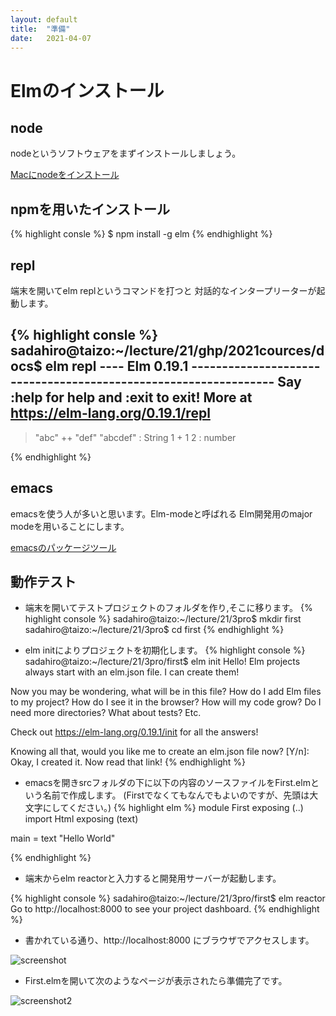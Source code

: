 ```yaml
---
layout: default
title:  "準備"
date:   2021-04-07 
---
```


# Elmのインストール

## node

nodeというソフトウェアをまずインストールしましょう。

[Macにnodeをインストール](https://qiita.com/kyosuke5_20/items/c5f68fc9d89b84c0df09)

## npmを用いたインストール

{% highlight consle %}
$ npm install -g elm
{% endhighlight %}

## repl
端末を開いてelm replというコマンドを打つと
対話的なインタープリーターが起動します。

{% highlight consle %}
sadahiro@taizo:~/lecture/21/ghp/2021cources/docs$ elm repl
---- Elm 0.19.1 ----------------------------------------------------------------
Say :help for help and :exit to exit! More at <https://elm-lang.org/0.19.1/repl>
--------------------------------------------------------------------------------
> "abc" ++ "def"
"abcdef" : String
> 1 + 1
2 : number
> 
{% endhighlight %}

## emacs

emacsを使う人が多いと思います。Elm-modeと呼ばれる
Elm開発用のmajor modeを用いることにします。

[emacsのパッケージツール](https://emacs-jp.github.io/packages/package)

## 動作テスト

- 端末を開いてテストプロジェクトのフォルダを作り,そこに移ります。
{% highlight console %}
sadahiro@taizo:~/lecture/21/3pro$ mkdir first
sadahiro@taizo:~/lecture/21/3pro$ cd first
{% endhighlight %}

- elm initによりプロジェクトを初期化します。
{% highlight console %}
sadahiro@taizo:~/lecture/21/3pro/first$ elm init
Hello! Elm projects always start with an elm.json file. I can create them!

Now you may be wondering, what will be in this file? How do I add Elm files to
my project? How do I see it in the browser? How will my code grow? Do I need
more directories? What about tests? Etc.

Check out <https://elm-lang.org/0.19.1/init> for all the answers!

Knowing all that, would you like me to create an elm.json file now? [Y/n]: 
Okay, I created it. Now read that link!
{% endhighlight %}

- emacsを開きsrcフォルダの下に以下の内容のソースファイルをFirst.elmという名前で作成します。
(Firstでなくてもなんでもよいのですが、先頭は大文字にしてください。)
{% highlight elm %}
module First exposing (..)
import Html exposing (text)

main =
    text "Hello World"

{% endhighlight %}

- 端末からelm reactorと入力すると開発用サーバーが起動します。

{% highlight console %}
sadahiro@taizo:~/lecture/21/3pro/first$ elm reactor
Go to http://localhost:8000 to see your project dashboard.
{% endhighlight %}

- 書かれている通り、http://localhost:8000
にブラウザでアクセスします。

![screenshot](/2021courses/assets/img/reactorpage.png)

- First.elmを開いて次のようなページが表示されたら準備完了です。

![screenshot2](assets/img/First.png)

